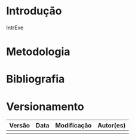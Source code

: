 # Introdução
IntrExe

# Metodologia

# Bibliografia

# Versionamento

Versão | Data | Modificação | Autor(es) |
|--|--|--|--|
|||||